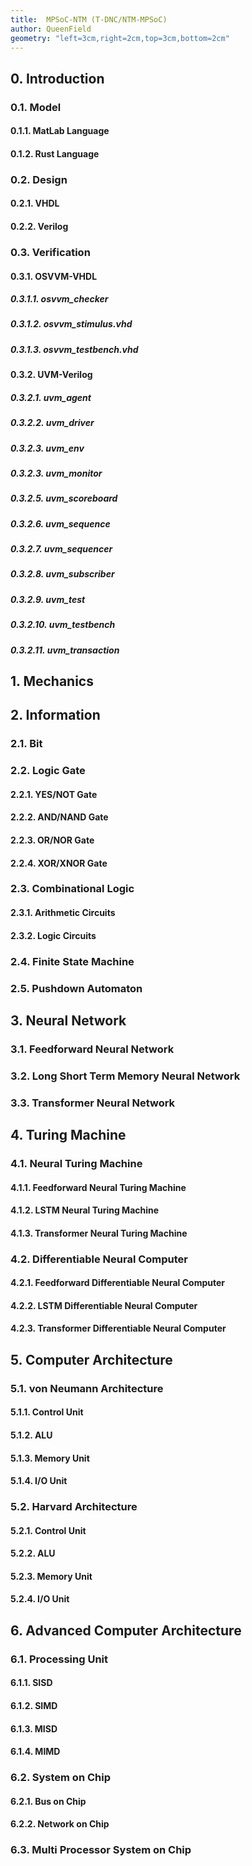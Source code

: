 ```yaml
---
title:  MPSoC-NTM (T-DNC/NTM-MPSoC)
author: QueenField
geometry: "left=3cm,right=2cm,top=3cm,bottom=2cm"
---
```

## 0. Introduction

### 0.1. Model

#### 0.1.1. MatLab Language

#### 0.1.2. Rust Language

### 0.2. Design

#### 0.2.1. VHDL

#### 0.2.2. Verilog

### 0.3. Verification

#### 0.3.1. OSVVM-VHDL

##### 0.3.1.1. osvvm_checker
##### 0.3.1.2. osvvm_stimulus.vhd
##### 0.3.1.3. osvvm_testbench.vhd

#### 0.3.2. UVM-Verilog

##### 0.3.2.1. uvm_agent
##### 0.3.2.2. uvm_driver
##### 0.3.2.3. uvm_env
##### 0.3.2.3. uvm_monitor
##### 0.3.2.5. uvm_scoreboard
##### 0.3.2.6. uvm_sequence
##### 0.3.2.7. uvm_sequencer
##### 0.3.2.8. uvm_subscriber
##### 0.3.2.9. uvm_test
##### 0.3.2.10. uvm_testbench
##### 0.3.2.11. uvm_transaction

## 1. Mechanics

## 2. Information

### 2.1. Bit

### 2.2. Logic Gate

#### 2.2.1. YES/NOT Gate

#### 2.2.2. AND/NAND Gate

#### 2.2.3. OR/NOR Gate

#### 2.2.4. XOR/XNOR Gate

### 2.3. Combinational Logic

#### 2.3.1. Arithmetic Circuits

#### 2.3.2. Logic Circuits

### 2.4. Finite State Machine

### 2.5. Pushdown Automaton

## 3. Neural Network

### 3.1. Feedforward Neural Network

### 3.2. Long Short Term Memory Neural Network

### 3.3. Transformer Neural Network

## 4. Turing Machine

### 4.1. Neural Turing Machine

#### 4.1.1. Feedforward Neural Turing Machine

#### 4.1.2. LSTM Neural Turing Machine

#### 4.1.3. Transformer Neural Turing Machine

### 4.2. Differentiable Neural Computer

#### 4.2.1. Feedforward Differentiable Neural Computer

#### 4.2.2. LSTM Differentiable Neural Computer

#### 4.2.3. Transformer Differentiable Neural Computer

## 5. Computer Architecture

### 5.1. von Neumann Architecture

#### 5.1.1. Control Unit

#### 5.1.2. ALU

#### 5.1.3. Memory Unit

#### 5.1.4. I/O Unit

### 5.2. Harvard Architecture

#### 5.2.1. Control Unit

#### 5.2.2. ALU

#### 5.2.3. Memory Unit

#### 5.2.4. I/O Unit

## 6. Advanced Computer Architecture

### 6.1. Processing Unit

#### 6.1.1. SISD

#### 6.1.2. SIMD

#### 6.1.3. MISD

#### 6.1.4. MIMD

### 6.2. System on Chip

#### 6.2.1. Bus on Chip

#### 6.2.2. Network on Chip

### 6.3. Multi Processor System on Chip
